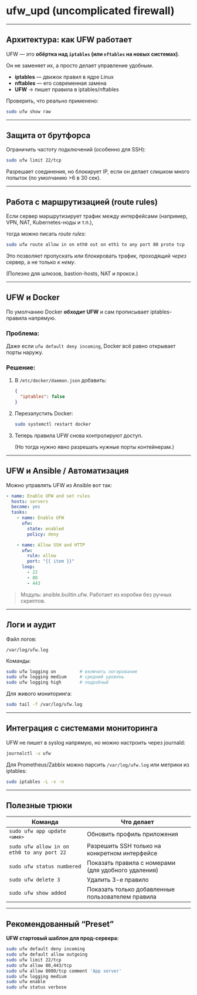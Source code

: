 # ufw_upd (uncomplicated firewall)

---

## Архитектура: как UFW работает

UFW — это **обёртка над `iptables` (или `nftables` на новых системах)**.

Он не заменяет их, а просто делает управление удобным.

- **iptables** — движок правил в ядре Linux
- **nftables** — его современная замена
- **UFW** → пишет правила в iptables/nftables

Проверить, что реально применено:

```bash
sudo ufw show raw
```

---

## Защита от брутфорса

Ограничить частоту подключений (особенно для SSH):

```bash
sudo ufw limit 22/tcp
```

Разрешает соединения, но блокирует IP, если он делает слишком много попыток (по умолчанию >6 в 30 сек).

---

## Работа с маршрутизацией (route rules)

Если сервер маршрутизирует трафик между интерфейсами (например, VPN, NAT, Kubernetes-ноды и т.п.),

тогда можно писать *route rules*:

```bash
sudo ufw route allow in on eth0 out on eth1 to any port 80 proto tcp
```

Это позволяет пропускать или блокировать трафик, проходящий *через* сервер, а не только *к нему*.

(Полезно для шлюзов, bastion-hosts, NAT и прокси.)

---

## UFW и Docker

По умолчанию Docker **обходит UFW** и сам прописывает iptables-правила напрямую.

### Проблема:

Даже если `ufw default deny incoming`, Docker всё равно открывает порты наружу.

### Решение:

1. В `/etc/docker/daemon.json` добавить:
    
    ```json
    {
      "iptables": false
    }
    ```
    
2. Перезапустить Docker:
    
    ```bash
    sudo systemctl restart docker
    ```
    
3. Теперь правила UFW снова контролируют доступ.
    
    (Но тогда нужно явно разрешать нужные порты контейнерам.)
    

---

## UFW и Ansible / Автоматизация

Можно управлять UFW из Ansible вот так:

```yaml
- name: Enable UFW and set rules
  hosts: servers
  become: yes
  tasks:
    - name: Enable UFW
      ufw:
        state: enabled
        policy: deny

    - name: Allow SSH and HTTP
      ufw:
        rule: allow
        port: "{{ item }}"
      loop:
        - 22
        - 80
        - 443
```

> Модуль: ansible.builtin.ufw. Работает из коробки без ручных скриптов.
> 

---

## Логи и аудит

Файл логов:

```
/var/log/ufw.log
```

Команды:

```bash
sudo ufw logging on         # включить логирование
sudo ufw logging medium     # средний уровень
sudo ufw logging high       # подробный
```

Для живого мониторинга:

```bash
sudo tail -f /var/log/ufw.log
```

---

## Интеграция с системами мониторинга

UFW не пишет в syslog напрямую, но можно настроить через journald:

```bash
journalctl -u ufw
```

Для Prometheus/Zabbix можно парсить `/var/log/ufw.log` или метрики из iptables:

```bash
sudo iptables -L -v -n
```

---

## Полезные трюки

| Команда | Что делает |
| --- | --- |
| `sudo ufw app update <имя>` | Обновить профиль приложения |
| `sudo ufw allow in on eth0 to any port 22` | Разрешить SSH только на конкретном интерфейсе |
| `sudo ufw status numbered` | Показать правила с номерами (для удобного удаления) |
| `sudo ufw delete 3` | Удалить 3-е правило |
| `sudo ufw show added` | Показать только добавленные пользователем правила |

---

## Рекомендованный “Preset”

**UFW стартовый шаблон для прод-сервера:**

```bash
sudo ufw default deny incoming
sudo ufw default allow outgoing
sudo ufw limit 22/tcp
sudo ufw allow 80,443/tcp
sudo ufw allow 8080/tcp comment 'App server'
sudo ufw logging medium
sudo ufw enable
sudo ufw status verbose
```